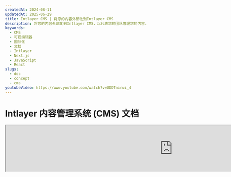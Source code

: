 ```yaml
---
createdAt: 2024-08-11
updatedAt: 2025-06-29
title: Intlayer CMS | 将您的内容外部化到Intlayer CMS
description: 将您的内容外部化到Intlayer CMS，以代表您的团队管理您的内容。
keywords:
  - CMS
  - 可视编辑器
  - 国际化
  - 文档
  - Intlayer
  - Next.js
  - JavaScript
  - React
slugs:
  - doc
  - concept
  - cms
youtubeVideo: https://www.youtube.com/watch?v=UDDTnirwi_4
---
```


# Intlayer 内容管理系统 (CMS) 文档

<iframe title="Visual Editor + CMS for Your Web App: Intlayer Explained" class="m-auto aspect-[16/9] w-full overflow-hidden rounded-lg border-0" allow="autoplay; gyroscope;" loading="lazy" width="1080" height="auto" src="https://www.youtube.com/embed/UDDTnirwi_4?autoplay=0&amp;origin=http://intlayer.org&amp;controls=0&amp;rel=1"/>

Intlayer CMS 是一个允许您将 Intlayer 项目的内容外部化的应用程序。

为此，Intlayer 引入了“远程字典”的概念。

![Intlayer CMS 界面](https://github.com/aymericzip/intlayer/blob/main/docs/assets/CMS.png)

## 理解远程字典

Intlayer 区分“本地”字典和“远程”字典。

- “本地”字典是指在您的 Intlayer 项目中声明的字典。例如按钮的声明文件或导航栏。在这种情况下，外部化内容没有意义，因为这些内容通常不会频繁更改。

- “远程”字典是通过 Intlayer CMS 管理的字典。这种字典可以让您的团队直接在网站上管理内容，同时也可以用于 A/B 测试功能和 SEO 自动优化。

## 可视化编辑器与 CMS

[Intlayer 可视化编辑器](https://github.com/aymericzip/intlayer/blob/main/docs/docs/zh/intlayer_visual_editor.md) 是一个工具，允许您在本地字典中以可视化方式管理内容。一旦更改完成，内容将被替换到代码库中。这意味着应用程序将被重新构建，页面将重新加载以显示新内容。

相比之下，Intlayer CMS 是一个工具，允许您在远程字典中以可视化方式管理内容。一旦更改完成，内容将**不会**影响您的代码库。网站将自动显示更改后的内容。

## 集成

有关如何安装包的更多详细信息，请参阅以下相关部分：

### 与 Next.js 集成

有关与 Next.js 集成的内容，请参阅[设置指南](https://github.com/aymericzip/intlayer/blob/main/docs/docs/zh/intlayer_with_nextjs_15.md)。

### 与 Create React App 集成

有关与 Create React App 集成的内容，请参阅[设置指南](https://github.com/aymericzip/intlayer/blob/main/docs/docs/zh/intlayer_with_create_react_app.md)。

### 与 Vite + React 集成

有关与 Vite + React 集成的内容，请参阅[设置指南](https://github.com/aymericzip/intlayer/blob/main/docs/docs/zh/intlayer_with_vite+react.md)。

## 配置

在您的 Intlayer 配置文件中，您可以自定义 CMS 设置：

```typescript fileName="intlayer.config.ts" codeFormat="typescript"
import type { IntlayerConfig } from "intlayer";

const config: IntlayerConfig = {
  // ... 其他配置设置
  editor: {
    /**
     * 必需
     *
     * 应用程序的 URL。
     * 这是可视化编辑器的目标 URL。
     */
    applicationURL: process.env.INTLAYER_APPLICATION_URL,

    /**
     * 必需
     *
     * 启用编辑器需要客户端 ID 和客户端密钥。
     * 它们用于识别正在编辑内容的用户。
     * 可以通过在 Intlayer 仪表板 - 项目 (https://intlayer.org/dashboard/projects) 中创建新客户端来获取。
     * clientId: process.env.INTLAYER_CLIENT_ID,
     * clientSecret: process.env.INTLAYER_CLIENT_SECRET,
     */
    clientId: process.env.INTLAYER_CLIENT_ID,
    clientSecret: process.env.INTLAYER_CLIENT_SECRET,

    /**
     * 可选
     *
     * 如果您自行托管 Intlayer CMS，可以设置 CMS 的 URL。
     *
     * Intlayer CMS 的 URL。
     * 默认设置为 https://intlayer.org
     */
    cmsURL: process.env.INTLAYER_CMS_URL,

    /**
     * 可选
     *
     * 如果您自行托管 Intlayer CMS，可以设置后端的 URL。
     *
     * Intlayer CMS 的 URL。
     * 默认设置为 https://back.intlayer.org
     */
    backendURL: process.env.INTLAYER_BACKEND_URL,
  },
};

export default config;
```

```javascript fileName="intlayer.config.mjs" codeFormat="esm"
/** @type {import('intlayer').IntlayerConfig} */
const config = {
  // ... 其他配置设置
  editor: {
    /**
     * 必需
     *
     * 应用程序的 URL。
     * 这是可视化编辑器的目标 URL。
     */
    applicationURL: process.env.INTLAYER_APPLICATION_URL,

    /**
     * 必需
     *
     * 启用编辑器需要客户端 ID 和客户端密钥。
     * 它们用于识别正在编辑内容的用户。
     * 可以通过在 Intlayer 仪表板 - 项目 (https://intlayer.org/dashboard/projects) 中创建新客户端来获取。
     * clientId: process.env.INTLAYER_CLIENT_ID,
     * clientSecret: process.env.INTLAYER_CLIENT_SECRET,
     */
    clientId: process.env.INTLAYER_CLIENT_ID,
    clientSecret: process.env.INTLAYER_CLIENT_SECRET,

    /**
     * 可选
     *
     * 如果您自行托管 Intlayer CMS，可以设置 CMS 的 URL。
     *
     * Intlayer CMS 的 URL。
     * 默认设置为 https://intlayer.org
     */
    cmsURL: process.env.INTLAYER_CMS_URL,

    /**
     * 可选
     *
     * 如果您自行托管 Intlayer CMS，可以设置后端的 URL。
     *
     * Intlayer 后端的 URL。
     * 默认设置为 https://back.intlayer.org
     */
    backendURL: process.env.INTLAYER_BACKEND_URL,
  },
};

export default config;
```

```javascript fileName="intlayer.config.cjs" codeFormat="commonjs"
/** @type {import('intlayer').IntlayerConfig} */
const config = {
  // ... 其他配置设置
  editor: {
    /**
     * 必需
     *
     * 应用程序的 URL。
     * 这是可视化编辑器的目标 URL。
     */
    applicationURL: process.env.INTLAYER_APPLICATION_URL,

    /**
     * 必需
     *
     * 启用编辑器需要客户端 ID 和客户端密钥。
     * 它们用于识别正在编辑内容的用户。
     * 可以通过在 Intlayer 仪表板 - 项目 (https://intlayer.org/dashboard/projects) 中创建新客户端来获取。
     * clientId: process.env.INTLAYER_CLIENT_ID,
     * clientSecret: process.env.INTLAYER_CLIENT_SECRET,
     */
    clientId: process.env.INTLAYER_CLIENT_ID,
    clientSecret: process.env.INTLAYER_CLIENT_SECRET,

    /**
     * 可选
     *
     * 如果您自行托管 Intlayer CMS，可以设置 CMS 的 URL。
     *
     * Intlayer CMS 的 URL。
     * 默认设置为 https://intlayer.org
     */
    cmsURL: process.env.INTLAYER_CMS_URL,

    /**
     * 可选
     *
     * 如果您自行托管 Intlayer CMS，可以设置后端的 URL。
     *
     * Intlayer CMS 的 URL。
     * 默认设置为 https://back.intlayer.org
     */
    backendURL: process.env.INTLAYER_BACKEND_URL,
  },
};

module.exports = config;
```

> 如果您没有客户端 ID 和客户端密钥，可以通过在 [Intlayer 仪表板 - 项目](https://intlayer.org/dashboard/projects) 中创建新客户端来获取。

> 要查看所有可用参数，请参阅[配置文档](https://github.com/aymericzip/intlayer/blob/main/docs/docs/zh/configuration.md)。

## 使用 CMS

### 推送您的配置

要配置 Intlayer CMS，您可以使用 [intlayer CLI](https://github.com/aymericzip/intlayer/tree/main/docs/zh/intlayer_cli.md) 命令。

```bash
npx intlayer config push
```

> 如果您在 `intlayer.config.ts` 配置文件中使用了环境变量，可以使用 `--env` 参数指定所需的环境：

```bash
npx intlayer config push --env production
```

此命令将您的配置上传到 Intlayer CMS。

### 推送字典

要将您的本地字典转换为远程字典，可以使用 [intlayer CLI](https://github.com/aymericzip/intlayer/tree/main/docs/zh/intlayer_cli.md) 命令。

```bash
npx intlayer dictionary push -d my-first-dictionary-key
```

> 如果您在 `intlayer.config.ts` 配置文件中使用了环境变量，可以使用 `--env` 参数指定所需的环境：

```bash
npx intlayer dictionary push -d my-first-dictionary-key --env production
```

此命令上传您的初始内容字典，使其可以通过 Intlayer 平台进行异步获取和编辑。

### 编辑字典

然后，您将能够在 [Intlayer CMS](https://intlayer.org/dashboard/content) 中查看和管理您的字典。

## 热加载

当检测到更改时，Intlayer CMS 能够热加载字典。

如果没有热加载，则需要重新构建应用程序以显示新内容。

通过激活 [`hotReload`](https://intlayer.org/doc/concept/configuration#editor-configuration) 配置，当检测到更新时，应用程序将自动替换更新的内容。

```typescript fileName="intlayer.config.ts" codeFormat="typescript"
import type { IntlayerConfig } from "intlayer";

const config: IntlayerConfig = {
  // ... 其他配置设置
  editor: {
    // ... 其他配置设置

    /**
     * 指示应用程序是否应在检测到更改时热加载本地配置。
     * 例如，当添加或更新新字典时，应用程序将更新页面中显示的内容。
     *
     * 因为热加载需要与服务器的持续连接，所以仅适用于 `enterprise` 计划的客户。
     *
     * 默认值：false
     */
    hotReload: true,
  },
};

export default config;
```

```javascript fileName="intlayer.config.mjs" codeFormat="esm"
/** @type {import('intlayer').IntlayerConfig} */
const config = {
  // ... 其他配置设置
  editor: {
    // ... 其他配置设置

    /**
     * 指示应用程序是否应在检测到更改时热加载本地配置。
     * 例如，当添加或更新新字典时，应用程序将更新页面中显示的内容。
     *
     * 因为热加载需要与服务器的持续连接，所以仅适用于 `enterprise` 计划的客户。
     *
     * 默认值：false
     */
    hotReload: true,
  },
};

export default config;
```

```javascript fileName="intlayer.config.cjs" codeFormat="commonjs"
/** @type {import('intlayer').IntlayerConfig} */
const config = {
  // ... 其他配置设置
  editor: {
    // ... 其他配置设置

    /**
     * 指示应用程序是否应在检测到更改时热加载本地配置。
     * 例如，当添加或更新新字典时，应用程序将更新页面中显示的内容。
     *
     * 因为热加载需要与服务器的持续连接，所以仅适用于 `enterprise` 计划的客户。
     *
     * 默认值：false
     */
    hotReload: true,
  },
};

module.exports = config;
```

热加载会在服务器端和客户端替换内容。

- 在服务器端，您需要确保应用程序进程对 `.intlayer/dictionaries` 目录具有写入权限。
- 在客户端，热加载允许应用程序在浏览器中热加载内容，而无需重新加载页面。然而，此功能仅适用于客户端组件。
  > 因为热加载需要使用 `EventListener` 与服务器保持持续连接，所以仅适用于 `enterprise` 计划的客户。

## 调试

如果您在使用 CMS 时遇到问题，请检查以下内容：

- 应用程序正在运行。

- [`editor`](https://intlayer.org/doc/concept/configuration#editor-configuration) 配置已正确设置在您的 Intlayer 配置文件中。

  - 必需字段：
    - 应用程序 URL 应与您在编辑器配置中设置的 URL (`applicationURL`) 匹配。
    - CMS URL

- 确保项目配置已推送到 Intlayer CMS。
- 可视化编辑器使用 iframe 显示您的网站。确保您的网站的内容安全策略 (CSP) 允许 CMS URL 作为 `frame-ancestors`（默认值为 'https://intlayer.org'）。检查编辑器控制台是否有任何错误。

## 文档历史

- 5.5.10 - 2025-06-29：初始化历史记录
